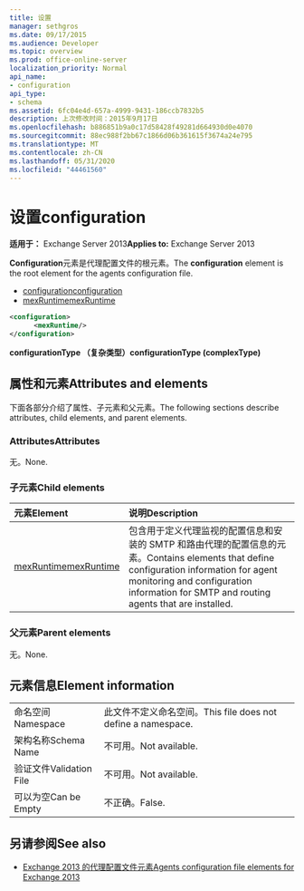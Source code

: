 ```yaml
---
title: 设置
manager: sethgros
ms.date: 09/17/2015
ms.audience: Developer
ms.topic: overview
ms.prod: office-online-server
localization_priority: Normal
api_name:
- configuration
api_type:
- schema
ms.assetid: 6fc04e4d-657a-4999-9431-186ccb7832b5
description: 上次修改时间：2015年9月17日
ms.openlocfilehash: b886851b9a0c17d58428f49281d664930d0e4070
ms.sourcegitcommit: 88ec988f2bb67c1866d06b361615f3674a24e795
ms.translationtype: MT
ms.contentlocale: zh-CN
ms.lasthandoff: 05/31/2020
ms.locfileid: "44461560"
---
```

# <a name="configuration"></a><span data-ttu-id="ff228-103">设置</span><span class="sxs-lookup"><span data-stu-id="ff228-103">configuration</span></span>
  
<span data-ttu-id="ff228-104">**适用于：** Exchange Server 2013</span><span class="sxs-lookup"><span data-stu-id="ff228-104">**Applies to:** Exchange Server 2013</span></span>
  
<span data-ttu-id="ff228-105">**Configuration**元素是代理配置文件的根元素。</span><span class="sxs-lookup"><span data-stu-id="ff228-105">The **configuration** element is the root element for the agents configuration file.</span></span> 
  
- [<span data-ttu-id="ff228-106">configuration</span><span class="sxs-lookup"><span data-stu-id="ff228-106">configuration</span></span>](configuration.md) 
- [<span data-ttu-id="ff228-107">mexRuntime</span><span class="sxs-lookup"><span data-stu-id="ff228-107">mexRuntime</span></span>](mexruntime.md)
  
```XML
<configuration>
      <mexRuntime/>
</configuration>
```

<span data-ttu-id="ff228-108">**configurationType （复杂类型）**</span><span class="sxs-lookup"><span data-stu-id="ff228-108">**configurationType (complexType)**</span></span>

## <a name="attributes-and-elements"></a><span data-ttu-id="ff228-109">属性和元素</span><span class="sxs-lookup"><span data-stu-id="ff228-109">Attributes and elements</span></span>

<span data-ttu-id="ff228-110">下面各部分介绍了属性、子元素和父元素。</span><span class="sxs-lookup"><span data-stu-id="ff228-110">The following sections describe attributes, child elements, and parent elements.</span></span>
  
### <a name="attributes"></a><span data-ttu-id="ff228-111">Attributes</span><span class="sxs-lookup"><span data-stu-id="ff228-111">Attributes</span></span>

<span data-ttu-id="ff228-112">无。</span><span class="sxs-lookup"><span data-stu-id="ff228-112">None.</span></span>
  
### <a name="child-elements"></a><span data-ttu-id="ff228-113">子元素</span><span class="sxs-lookup"><span data-stu-id="ff228-113">Child elements</span></span>

|<span data-ttu-id="ff228-114">**元素**</span><span class="sxs-lookup"><span data-stu-id="ff228-114">**Element**</span></span>|<span data-ttu-id="ff228-115">**说明**</span><span class="sxs-lookup"><span data-stu-id="ff228-115">**Description**</span></span>|
|:-----|:-----|
|[<span data-ttu-id="ff228-116">mexRuntime</span><span class="sxs-lookup"><span data-stu-id="ff228-116">mexRuntime</span></span>](mexruntime.md) <br/> |<span data-ttu-id="ff228-117">包含用于定义代理监视的配置信息和安装的 SMTP 和路由代理的配置信息的元素。</span><span class="sxs-lookup"><span data-stu-id="ff228-117">Contains elements that define configuration information for agent monitoring and configuration information for SMTP and routing agents that are installed.</span></span>  <br/> |
   
### <a name="parent-elements"></a><span data-ttu-id="ff228-118">父元素</span><span class="sxs-lookup"><span data-stu-id="ff228-118">Parent elements</span></span>

<span data-ttu-id="ff228-119">无。</span><span class="sxs-lookup"><span data-stu-id="ff228-119">None.</span></span>
  
## <a name="element-information"></a><span data-ttu-id="ff228-120">元素信息</span><span class="sxs-lookup"><span data-stu-id="ff228-120">Element information</span></span>

|||
|:-----|:-----|
|<span data-ttu-id="ff228-121">命名空间</span><span class="sxs-lookup"><span data-stu-id="ff228-121">Namespace</span></span>  <br/> |<span data-ttu-id="ff228-122">此文件不定义命名空间。</span><span class="sxs-lookup"><span data-stu-id="ff228-122">This file does not define a namespace.</span></span>  <br/> |
|<span data-ttu-id="ff228-123">架构名称</span><span class="sxs-lookup"><span data-stu-id="ff228-123">Schema Name</span></span>  <br/> |<span data-ttu-id="ff228-124">不可用。</span><span class="sxs-lookup"><span data-stu-id="ff228-124">Not available.</span></span>  <br/> |
|<span data-ttu-id="ff228-125">验证文件</span><span class="sxs-lookup"><span data-stu-id="ff228-125">Validation File</span></span>  <br/> |<span data-ttu-id="ff228-126">不可用。</span><span class="sxs-lookup"><span data-stu-id="ff228-126">Not available.</span></span>  <br/> |
|<span data-ttu-id="ff228-127">可以为空</span><span class="sxs-lookup"><span data-stu-id="ff228-127">Can be Empty</span></span>  <br/> |<span data-ttu-id="ff228-128">不正确。</span><span class="sxs-lookup"><span data-stu-id="ff228-128">False.</span></span>  <br/> |
   
## <a name="see-also"></a><span data-ttu-id="ff228-129">另请参阅</span><span class="sxs-lookup"><span data-stu-id="ff228-129">See also</span></span>

- [<span data-ttu-id="ff228-130">Exchange 2013 的代理配置文件元素</span><span class="sxs-lookup"><span data-stu-id="ff228-130">Agents configuration file elements for Exchange 2013</span></span>](agents-configuration-file-elements-for-exchange-2013.md)

